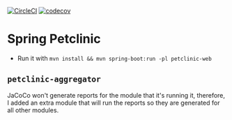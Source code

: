 [![CircleCI](https://circleci.com/gh/huuff/petclinic/tree/master.svg?style=svg)](https://circleci.com/gh/huuff/petclinic/tree/master)
[![codecov](https://codecov.io/gh/huuff/petclinic/branch/master/graph/badge.svg?token=M2KNWWF9II)](https://codecov.io/gh/huuff/petclinic)
# Spring Petclinic
* Run it with `mvn install && mvn spring-boot:run -pl petclinic-web`

## `petclinic-aggregator`
JaCoCo won't generate reports for the module that it's running it, therefore, I added an extra module that will run the reports so they are generated for all other modules.
